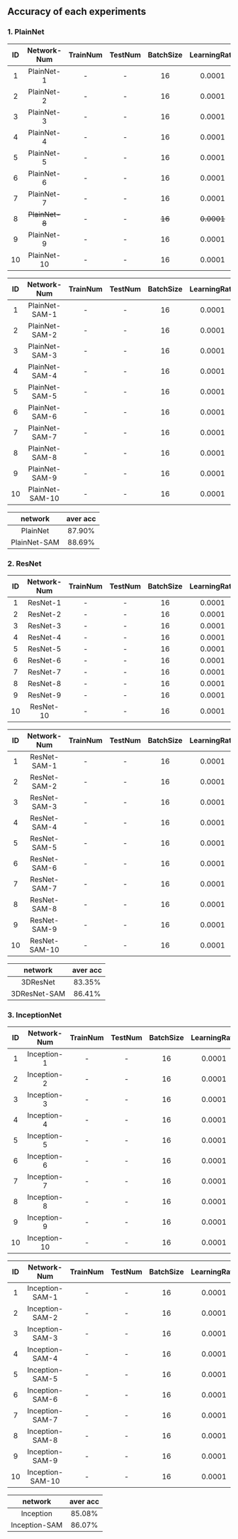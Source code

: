 ## Accuracy of each experiments
### 1. PlainNet
|ID|Network-Num|TrainNum|TestNum|BatchSize|LearningRate|Aver ACC|0 ACC|1 ACC|2 ACC|3 ACC|4 ACC|5 ACC|6 ACC|
|:---:|:---:|:---:|:---:|:---:|:---:|:---:|:---:|:---:|:---:|:---:|:---:|:---:|:---:|
|1|PlainNet-1|-|-|16|0.0001|<b>91.33%</b>|83.10%|92.86%|91.55%|98.61%|88.73%|100.00%|84.06%|
|2|PlainNet-2|-|-|16|0.0001|86.09%|78.87%|95.71%|76.06%|97.22%|87.32%|97.22%|69.57%|
|3|PlainNet-3|-|-|16|0.0001|86.69%|77.46%|100.00%|84.51%|94.44%|84.51%|100.00%|65.22%|
|4|PlainNet-4|-|-|16|0.0001|91.33%|84.51%|94.29%|97.18%|97.22%|78.87%|100.00%|86.96%|
|5|PlainNet-5|-|-|16|0.0001|88.71%|88.73%|87.14%|98.59%|97.22%|81.69%|91.67%|75.36%|
|6|PlainNet-6|-|-|16|0.0001|85.28%|95.77%|72.86%|97.18%|94.44%|81.69%|77.78%|76.81%|
|7|PlainNet-7|-|-|16|0.0001|88.51%|80.28%|90.00%|84.51%|98.61%|80.28%|100.00%|85.51%|
|8|~~PlainNet-8~~|-|-|~~16~~|~~0.0001~~|~~66.94%~~|~~66.20%~~|~~32.86%~~|~~100.00%~~|~~91.67%~~|~~38.03%~~|~~80.56%~~|~~57.97%~~|
|9|PlainNet-9|-|-|16|0.0001|81.25%|100.00%|57.14%|95.77%|98.61%|54.93%|88.89%|72.46%|
|10|PlainNet-10|-|-|16|0.0001|91.94%|98.59%|91.43%|92.96%|97.22%|83.10%|97.22%|82.61%|

|ID|Network-Num|TrainNum|TestNum|BatchSize|LearningRate|Aver ACC|0 ACC|1 ACC|2 ACC|3 ACC|4 ACC|5 ACC|6 ACC|
|:---:|:---:|:---:|:---:|:---:|:---:|:---:|:---:|:---:|:---:|:---:|:---:|:---:|:---:|
|1|PlainNet-SAM-1|-|-|16|0.0001|87.70%|76.06%|97.14%|94.37%|97.22%|74.65%|100.00%|73.91%|
|2|PlainNet-SAM-2|-|-|16|0.0001|87.10%|91.55%|88.57%|98.59%|97.22%|54.93%|97.22%|81.16%|
|3|PlainNet-SAM-3|-|-|16|0.0001|90.93%|91.55%|94.29%|88.73%|100.00%|88.73%|100.00%|72.46%|
|4|PlainNet-SAM-4|-|-|16|0.0001|84.88%|73.24%|98.57%|87.32%|94.44%|77.46%|97.22%|65.22%|
|5|PlainNet-SAM-5|-|-|16|0.0001|87.90%|84.51%|84.29%|100.00%|93.06%|74.65%|91.67%|86.96%|
|6|PlainNet-SAM-6|-|-|16|0.0001|87.50%|85.92%|95.71%|85.92%|93.06%|87.32%|98.61%|65.22%|
|7|PlainNet-SAM-7|-|-|16|0.0001|89.31%|83.10%|97.14%|87.32%|100.00%|80.28%|100.00%|76.81%|
|8|PlainNet-SAM-8|-|-|16|0.0001|90.12%|95.77%|97.14%|91.55%|94.44%|88.73%|97.22%|65.22%|
|9|PlainNet-SAM-9|-|-|16|0.0001|90.73%|95.77%|90.00%|98.59%|97.22%|85.92%|97.22%|69.57%|
|10|PlainNet-SAM-10|-|-|16|0.0001|90.73%|98.59%|88.57%|91.55%|93.06%|80.28%|97.22%|85.51%|


|network|aver acc|
|:---:|:---:|
|PlainNet|87.90%|
|PlainNet-SAM|88.69%|


### 2. ResNet
|ID|Network-Num|TrainNum|TestNum|BatchSize|LearningRate|Aver ACC|0 ACC|1 ACC|2 ACC|3 ACC|4 ACC|5 ACC|6 ACC|
|:---:|:---:|:---:|:---:|:---:|:---:|:---:|:---:|:---:|:---:|:---:|:---:|:---:|:---:|
|1|ResNet-1|-|-|16|0.0001|83.06%|73.24%|75.71%|97.18%|83.33%|85.92%|87.50%|78.26%|
|2|ResNet-2|-|-|16|0.0001|84.27%|78.87%|87.14%|84.51%|94.44%|91.55%|100.0%|52.17%|
|3|ResNet-3|-|-|16|0.0001|77.02%|46.48%|85.714%|61.97%|98.61%|92.958%|98.61%|53.62%|
|4|ResNet-4|-|-|16|0.0001|78.63%|83.10%|84.286%|98.59%|97.22%|57.75%|90.28%|37.68%|
|5|ResNet-5|-|-|16|0.0001|83.87%|63.39%|94.29%|88.73%|94.44%|60.56%|97.22%|88.41%|
|6|ResNet-6|-|-|16|0.0001|81.45%|70.42%|98.57%|64.79%|95.83%|88.73%|98.61%|52.17%|
|7|ResNet-7|-|-|16|0.0001|86.90%|88.73%|81.43%|98.59%|97.22%|70.42%|94.44%|76.81%|
|8|ResNet-8|-|-|16|0.0001|81.65%|85.92%|90.00%|84.51%|87.50%|92.96%|98.61%|30.43%|
|9|ResNet-9|-|-|16|0.0001|89.31%|85.92%|92.86%|95.77%|95.83%|78.87%|97.22%|78.26%|
|10|ResNet-10|-|-|16|0.0001|87.30%|85.92%|95.71%|94.37%|94.44%|87.32%|100.0%|52.17%|

|ID|Network-Num|TrainNum|TestNum|BatchSize|LearningRate|Aver ACC|0 ACC|1 ACC|2 ACC|3 ACC|4 ACC|5 ACC|6 ACC|
|:---:|:---:|:---:|:---:|:---:|:---:|:---:|:---:|:---:|:---:|:---:|:---:|:---:|:---:|
|1|ResNet-SAM-1|-|-|16|0.0001|90.73%|94.37%|90.00%|97.18%|98.61%|76.06%|97.22%|81.16%|
|2|ResNet-SAM-2|-|-|16|0.0001|85.08%|80.28%|94.29%|80.28%|100.0%|70.42%|100.0%|69.57%|
|3|ResNet-SAM-3|-|-|16|0.0001|83.67%|85.92%|85.71%|88.73%|100.0%|59.15%|95.83%|69.56%|
|4|ResNet-SAM-4|-|-|16|0.0001|88.10%|98.59%|94.29%|91.55%|98.61%|85.91%|97.22%|49.28%|
|5|ResNet-SAM-5|-|-|16|0.0001|88.10%|84.51%|87.14%|88.73%|100.0%|94.37%|100.0%|60.87%|
|6|ResNet-SAM-6|-|-|16|0.0001|84.88%|87.32%|81.43%|76.06%|90.28%|97.18%|88.89%|72.47%|
|7|ResNet-SAM-7|-|-|16|0.0001|87.90%|90.14%|92.86%|98.59%|98.61%|71.83%|95.83%|66.67%|
|8|ResNet-SAM-8|-|-|16|0.0001|87.90%|80.28%|95.71%|84.51%|95.83%|83.10%|97.22%|78.26%|
|9|ResNet-SAM-9|-|-|16|0.0001|86.69%|84.51%|85.71%|91.55%|98.61%|70.42%|95.83%|79.71%|
|10|ResNet-SAM-10|-|-|16|0.0001|81.048%|73.24%|78.57%|95.77%|98.61%|50.70%|95.83%|73.91%|


|network|aver acc|
|:---:|:---:|
|3DResNet|83.35%|
|3DResNet-SAM|86.41%|

### 3. InceptionNet
|ID|Network-Num|TrainNum|TestNum|BatchSize|LearningRate|Aver ACC|0 ACC|1 ACC|2 ACC|3 ACC|4 ACC|5 ACC|6 ACC|
|:---:|:---:|:---:|:---:|:---:|:---:|:---:|:---:|:---:|:---:|:---:|:---:|:---:|:---:|
|1|Inception-1|-|-|16|0.0001|84.48%|67.61%|84.29%|91.55%|97.22%|78.87%|97.22%|73.91%|
|2|Inception-2|-|-|16|0.0001|87.90%|83.10%|88.57%|95.77%|95.83%|90.14%|91.67%|69.57%|
|3|Inception-3|-|-|16|0.0001|86.90%|87.32%|92.86%|88.73%|100.00%|85.92%|90.28%|62.32%|
|4|Inception-4|-|-|16|0.0001|87.30%|80.28%|94.29%|91.55%|97.22%|77.46%|97.22%|72.46%|
|5|Inception-5|-|-|16|0.0001|80.65%|61.97%|100.00%|84.51%|94.44%|73.24%|91.67%|57.97%|
|6|Inception-6|-|-|16|0.0001|83.27%|83.10%|88.57%|80.28%|98.61%|85.92%|91.67%|53.62%|
|7|Inception-7|-|-|16|0.0001|86.49%|92.96%|85.71%|85.92%|100.00%|69.01%|97.22%|73.91%|
|8|Inception-8|-|-|16|0.0001|83.47%|81.69%|95.71%|83.10%|100.00%|78.87%|95.83%|47.83%|
|9|Inception-9|-|-|16|0.0001|86.90%|84.51%|100.00%|91.55%|95.83%|76.06%|94.44%|65.22%|
|10|Inception-10|-|-|16|0.0001|83.47%|87.32%|97.14%|74.65%|98.61%|78.87%|91.67%|55.07%|

|ID|Network-Num|TrainNum|TestNum|BatchSize|LearningRate|Aver ACC|0 ACC|1 ACC|2 ACC|3 ACC|4 ACC|5 ACC|6 ACC|
|:---:|:---:|:---:|:---:|:---:|:---:|:---:|:---:|:---:|:---:|:---:|:---:|:---:|:---:|
|1|Inception-SAM-1|-|-|16|0.0001|88.51%|85.92%|97.14%|90.14%|100.00%|71.83%|95.83%|78.26%|
|2|Inception-SAM-2|-|-|16|0.0001|80.04%|70.42%|91.43%|64.79%|97.22%|91.55%|98.61%|44.93%|
|3|Inception-SAM-3|-|-|16|0.0001|86.09%|88.73%|92.86%|87.32%|95.83%|61.97%|95.83%|79.71%|
|4|Inception-SAM-4|-|-|16|0.0001|87.70%|83.10%|94.29%|90.14%|95.83%|84.51%|93.06%|72.46%|
|5|Inception-SAM-5|-|-|16|0.0001|85.28%|80.28%|78.57%|94.37%|95.83%|78.87%|93.06%|75.36%|
|6|Inception-SAM-6|-|-|16|0.0001|88.91%|90.14%|85.71%|88.73%|95.83%|85.92%|93.06%|82.61%|
|7|Inception-SAM-7|-|-|16|0.0001|86.90%|81.69%|80.00%|94.37%|98.61%|76.06%|97.22%|79.71%|
|8|Inception-SAM-8|-|-|16|0.0001|87.50%|84.51%|90.00%|94.37%|94.44%|87.32%|100.00%|60.87%|
|9|Inception-SAM-9|-|-|16|0.0001|85.89%|77.46%|90.00%|92.96%|95.83%|76.06%|97.22%|71.01%|
|10|Inception-SAM-10|-|-|16|0.0001|85.89%|83.10%|94.29%|94.37%|98.61%|69.01%|88.89%|72.46%|

|network|aver acc|
|:---:|:---:|
|Inception|85.08%|
|Inception-SAM|86.07%|
